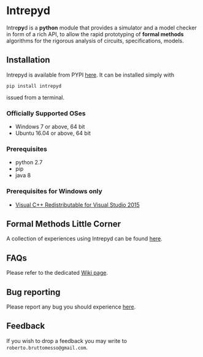 # Intrepyd
Intre**py**d is a **python** module that provides a simulator and a model checker in form of
a rich API, to allow the rapid prototyping of **formal methods** algorithms
for the rigorous analysis of circuits, specifications, models.

## Installation
Intrepyd is available from PYPI [here][2]. It can be installed simply with
```
pip install intrepyd
```
issued from a terminal.

### Officially Supported OSes 
- Windows 7 or above, 64 bit
- Ubuntu 16.04 or above, 64 bit

### Prerequisites
- python 2.7
- pip
- java 8

### Prerequisites for Windows only
- [Visual C++ Redistributable for Visual Studio 2015][1]

## Formal Methods Little Corner
A collection of experiences using Intrepyd can be found [here](https://formalmethods.github.io).

## FAQs
Please refer to the dedicated [Wiki page](https://github.com/formalmethods/intrepyd/wiki/FAQs).

## Bug reporting
Please report any bug you should experience [here](https://github.com/formalmethods/intrepyd/issues).

## Feedback
If you wish to drop a feedback you may write to
`roberto.bruttomesso@gmail.com`.

[1]: https://www.microsoft.com/en-us/download/details.aspx?id=48145 "Visual C++ Redistributable for Visual Studio 2015"
[2]: https://pypi.python.org/pypi/intrepyd "Intrepyd on PYPI"
